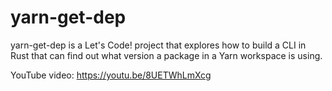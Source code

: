 # yarn-get-dep

yarn-get-dep is a Let's Code! project that explores how to build a CLI in Rust that can find out what version a package in a Yarn workspace is using.


YouTube video: https://youtu.be/8UETWhLmXcg
